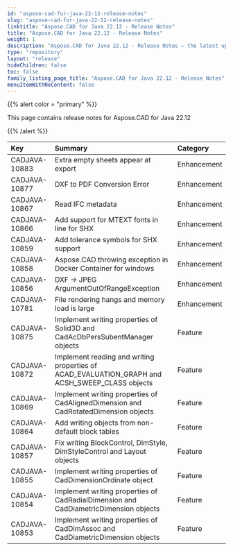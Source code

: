 ```yaml
---
id: "aspose-cad-for-java-22-12-release-notes"
slug: "aspose-cad-for-java-22-12-release-notes"
linktitle: "Aspose.CAD for Java 22.12 - Release Notes"
title: "Aspose.CAD for Java 22.12 - Release Notes"
weight: 1
description: "Aspose.CAD for Java 22.12 - Release Notes – the latest updates and fixes."
type: "repository"
layout: "release"
hideChildren: false
toc: false
family_listing_page_title: "Aspose.CAD for Java 22.12 - Release Notes"
menuItemWithNoContent: false
---
```


{{% alert color = "primary" %}}

This page contains release notes for Aspose.CAD for Java 22.12

{{% /alert %}}


|**Key**|**Summary**|**Category**|
| :- | :- | :- |
| CADJAVA-10883 | Extra empty sheets appear at export | Enhancement |
| CADJAVA-10877 | DXF to PDF Conversion Error  | Enhancement |
| CADJAVA-10867 | Read IFC metadata | Enhancement |
| CADJAVA-10866 | Add support for MTEXT fonts in line for SHX | Enhancement |
| CADJAVA-10859 | Add tolerance symbols for SHX support | Enhancement |
| CADJAVA-10858 | Aspose.CAD throwing exception in Docker Container for windows | Enhancement |
| CADJAVA-10856 | DXF -> JPEG ArgumentOutOfRangeException | Enhancement |
| CADJAVA-10781 | File rendering hangs and memory load is large | Enhancement |
| CADJAVA-10875 | Implement writing properties of Solid3D and CadAcDbPersSubentManager objects | Feature |
| CADJAVA-10872 | Implement reading and writing properties of ACAD_EVALUATION_GRAPH and ACSH_SWEEP_CLASS objects | Feature |
| CADJAVA-10869 | Implement writing properties of CadAlignedDimension and CadRotatedDimension objects | Feature |
| CADJAVA-10864 | Add writing objects from non-default block tables | Feature |
| CADJAVA-10857 | Fix writing BlockControl, DimStyle, DimStyleControl and Layout objects | Feature |
| CADJAVA-10855 | Implement writing properties of CadDimensionOrdinate object | Feature |
| CADJAVA-10854 | Implement writing properties of CadRadialDimension and CadDiametricDimension objects | Feature |
| CADJAVA-10853 | Implement writing properties of CadDimAssoc and CadDiametricDimension objects | Feature |
